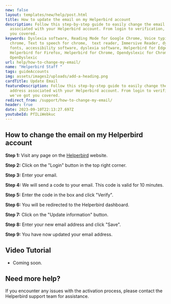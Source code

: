 ```yaml
---
new: false
layout: templates/new/help/post.html
title: How to update the email on my Helperbird account
description: Follow this step-by-step guide to easily change the email address
  associated with your Helperbird account. From login to verification, we've got
  you covered.
keywords: Dyslexia software, Reading Mode for Google Chrome, Voice typing for
  chrome, Text to speech for chrome,  text reader, Immersive Reader, dyslexia
  fonts, accessibility software, dyslexia software, Helperbird for Edge,
  Helperbird for Firefox, Helperbird for Chrome, Opendyslexic for Chrome,
  OpenDyslexic
url: help/how-to-change-my-email/
name: "Helperbird Staff "
tags: guideAccounts
img: assets/images2/uploads/add-a-heading.png
cardTitle: Update Email
featureDescription: Follow this step-by-step guide to easily change the email
  address associated with your Helperbird account. From login to verification,
  we've got you covered.
redirect_from: /support/how-to-change-my-email/
header: true
date: 2023-09-10T22:13:27.697Z
youtubeId: PfILiWebkuc
---
```




## How to change the email on my Helperbird account

**Step 1:** Visit any page on the [Helperbird](https://helperbird.com/pro) website.

**Step 2:** Click on the "Login" button in the top right corner.

**Step 3:** Enter your email.

**Step 4:** We will send a code to your email. This code is valid for 10 minutes.

**Step 5:** Enter the code in the box and click "Verify".

**Step 6:** You will be redirected to the Helperbird dashboard.

**Step 7:** Click on the "Update information" button.

**Step 8:** Enter your new email address and click "Save".

**Step 9:** You have now updated your email address.


## Video Tutorial

- Coming soon.


## Need more help?

If you encounter any issues with the activation process, please contact the Helperbird support team for assistance.

